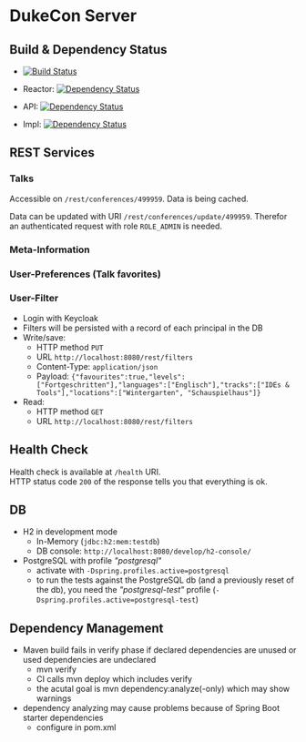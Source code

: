 # DukeCon Server

## Build & Dependency Status

* [![Build Status](https://travis-ci.org/dukecon/dukecon_server.svg?branch=master)](https://travis-ci.org/dukecon/dukecon_server)

* Reactor: [![Dependency Status](https://www.versioneye.com/user/projects/56f80143ed7236000ac3f3f1/badge.svg?style=flat)](https://www.versioneye.com/user/projects/56f80143ed7236000ac3f3f1)
* API: [![Dependency Status](https://www.versioneye.com/user/projects/56f8034335630e0029db09a6/badge.svg?style=flat)](https://www.versioneye.com/user/projects/56f8034335630e0029db09a6)
* Impl: [![Dependency Status](https://www.versioneye.com/user/projects/56f8034735630e003888ac53/badge.svg?style=flat)](https://www.versioneye.com/user/projects/56f8034735630e003888ac53)

## REST Services

### Talks

Accessible on `/rest/conferences/499959`.
Data is being cached.

Data can be updated with URI `/rest/conferences/update/499959`.
Therefor an authenticated request with role `ROLE_ADMIN` is needed.

### Meta-Information

### User-Preferences (Talk favorites)

### User-Filter
* Login with Keycloak
* Filters will be persisted with a record of each principal in the DB
* Write/save:
  * HTTP method `PUT` 
  * URL `http://localhost:8080/rest/filters`
  * Content-Type: `application/json`
  * Payload: `{"favourites":true,"levels":["Fortgeschritten"],"languages":["Englisch"],"tracks":["IDEs & Tools"],"locations":["Wintergarten", "Schauspielhaus"]}`
* Read:
  * HTTP method `GET`
  * URL `http://localhost:8080/rest/filters`

## Health Check

Health check is available at `/health` URI.  
HTTP status code `200` of the response tells you that everything is ok.

## DB
* H2 in development mode
  * In-Memory (`jdbc:h2:mem:testdb`)
  * DB console: `http://localhost:8080/develop/h2-console/`
* PostgreSQL with profile _"postgresql"_
  * activate with `-Dspring.profiles.active=postgresql`
  * to run the tests against the PostgreSQL db (and a previously reset of the db), you need the _"postgresql-test"_ profile (`-Dspring.profiles.active=postgresql-test`)

## Dependency Management
* Maven build fails in verify phase if declared dependencies are unused or used dependencies are undeclared
  * mvn verify
  * CI calls mvn deploy which includes verify
  * the acutal goal is mvn dependency:analyze(-only) which may show warnings
* dependency analyzing may cause problems because of Spring Boot starter dependencies
  * configure <ignoredUnusedDeclaredDependencies> in pom.xml